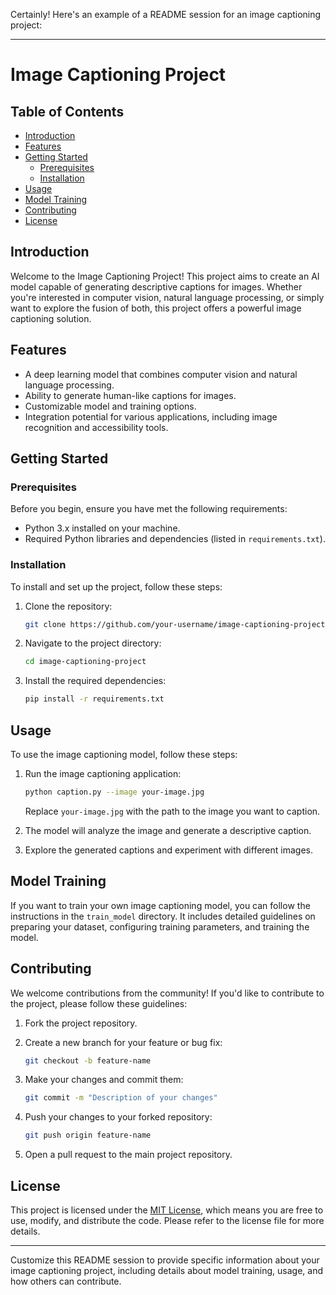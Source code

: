 Certainly! Here's an example of a README session for an image captioning project:

---

# Image Captioning Project

## Table of Contents

- [Introduction](#introduction)
- [Features](#features)
- [Getting Started](#getting-started)
  - [Prerequisites](#prerequisites)
  - [Installation](#installation)
- [Usage](#usage)
- [Model Training](#model-training)
- [Contributing](#contributing)
- [License](#license)

## Introduction

Welcome to the Image Captioning Project! This project aims to create an AI model capable of generating descriptive captions for images. Whether you're interested in computer vision, natural language processing, or simply want to explore the fusion of both, this project offers a powerful image captioning solution.

## Features

- A deep learning model that combines computer vision and natural language processing.
- Ability to generate human-like captions for images.
- Customizable model and training options.
- Integration potential for various applications, including image recognition and accessibility tools.

## Getting Started

### Prerequisites

Before you begin, ensure you have met the following requirements:

- Python 3.x installed on your machine.
- Required Python libraries and dependencies (listed in `requirements.txt`).

### Installation

To install and set up the project, follow these steps:

1. Clone the repository:

   ```bash
   git clone https://github.com/your-username/image-captioning-project.git
   ```

2. Navigate to the project directory:

   ```bash
   cd image-captioning-project
   ```

3. Install the required dependencies:

   ```bash
   pip install -r requirements.txt
   ```

## Usage

To use the image captioning model, follow these steps:

1. Run the image captioning application:

   ```bash
   python caption.py --image your-image.jpg
   ```

   Replace `your-image.jpg` with the path to the image you want to caption.

2. The model will analyze the image and generate a descriptive caption.

3. Explore the generated captions and experiment with different images.

## Model Training

If you want to train your own image captioning model, you can follow the instructions in the `train_model` directory. It includes detailed guidelines on preparing your dataset, configuring training parameters, and training the model.

## Contributing

We welcome contributions from the community! If you'd like to contribute to the project, please follow these guidelines:

1. Fork the project repository.

2. Create a new branch for your feature or bug fix:

   ```bash
   git checkout -b feature-name
   ```

3. Make your changes and commit them:

   ```bash
   git commit -m "Description of your changes"
   ```

4. Push your changes to your forked repository:

   ```bash
   git push origin feature-name
   ```

5. Open a pull request to the main project repository.

## License

This project is licensed under the [MIT License](LICENSE), which means you are free to use, modify, and distribute the code. Please refer to the license file for more details.

---

Customize this README session to provide specific information about your image captioning project, including details about model training, usage, and how others can contribute.
